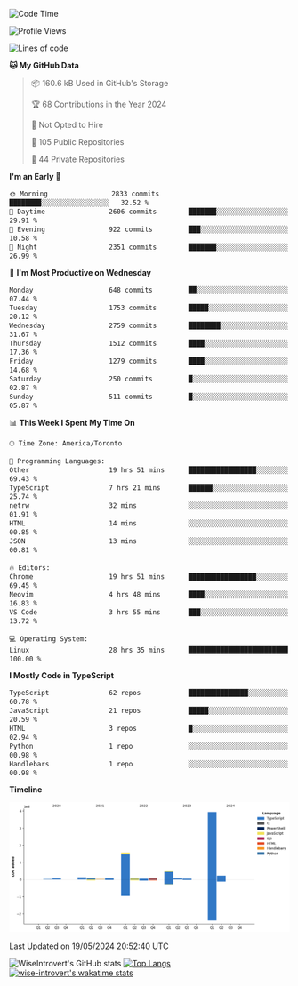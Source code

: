 <!--START_SECTION:waka-->
![Code Time](http://img.shields.io/badge/Code%20Time-1%2C579%20hrs%2039%20mins-blue)

![Profile Views](http://img.shields.io/badge/Profile%20Views-40-blue)

![Lines of code](https://img.shields.io/badge/From%20Hello%20World%20I%27ve%20Written-6.9%20million%20lines%20of%20code-blue)

**🐱 My GitHub Data** 

> 📦 160.6 kB Used in GitHub's Storage 
 > 
> 🏆 68 Contributions in the Year 2024
 > 
> 🚫 Not Opted to Hire
 > 
> 📜 105 Public Repositories 
 > 
> 🔑 44 Private Repositories 
 > 
**I'm an Early 🐤** 

```text
🌞 Morning                2833 commits        ████████░░░░░░░░░░░░░░░░░   32.52 % 
🌆 Daytime                2606 commits        ███████░░░░░░░░░░░░░░░░░░   29.91 % 
🌃 Evening                922 commits         ███░░░░░░░░░░░░░░░░░░░░░░   10.58 % 
🌙 Night                  2351 commits        ███████░░░░░░░░░░░░░░░░░░   26.99 % 
```
📅 **I'm Most Productive on Wednesday** 

```text
Monday                   648 commits         ██░░░░░░░░░░░░░░░░░░░░░░░   07.44 % 
Tuesday                  1753 commits        █████░░░░░░░░░░░░░░░░░░░░   20.12 % 
Wednesday                2759 commits        ████████░░░░░░░░░░░░░░░░░   31.67 % 
Thursday                 1512 commits        ████░░░░░░░░░░░░░░░░░░░░░   17.36 % 
Friday                   1279 commits        ████░░░░░░░░░░░░░░░░░░░░░   14.68 % 
Saturday                 250 commits         █░░░░░░░░░░░░░░░░░░░░░░░░   02.87 % 
Sunday                   511 commits         █░░░░░░░░░░░░░░░░░░░░░░░░   05.87 % 
```


📊 **This Week I Spent My Time On** 

```text
🕑︎ Time Zone: America/Toronto

💬 Programming Languages: 
Other                    19 hrs 51 mins      █████████████████░░░░░░░░   69.43 % 
TypeScript               7 hrs 21 mins       ██████░░░░░░░░░░░░░░░░░░░   25.74 % 
netrw                    32 mins             ░░░░░░░░░░░░░░░░░░░░░░░░░   01.91 % 
HTML                     14 mins             ░░░░░░░░░░░░░░░░░░░░░░░░░   00.85 % 
JSON                     13 mins             ░░░░░░░░░░░░░░░░░░░░░░░░░   00.81 % 

🔥 Editors: 
Chrome                   19 hrs 51 mins      █████████████████░░░░░░░░   69.45 % 
Neovim                   4 hrs 48 mins       ████░░░░░░░░░░░░░░░░░░░░░   16.83 % 
VS Code                  3 hrs 55 mins       ███░░░░░░░░░░░░░░░░░░░░░░   13.72 % 

💻 Operating System: 
Linux                    28 hrs 35 mins      █████████████████████████   100.00 % 
```

**I Mostly Code in TypeScript** 

```text
TypeScript               62 repos            ███████████████░░░░░░░░░░   60.78 % 
JavaScript               21 repos            █████░░░░░░░░░░░░░░░░░░░░   20.59 % 
HTML                     3 repos             █░░░░░░░░░░░░░░░░░░░░░░░░   02.94 % 
Python                   1 repo              ░░░░░░░░░░░░░░░░░░░░░░░░░   00.98 % 
Handlebars               1 repo              ░░░░░░░░░░░░░░░░░░░░░░░░░   00.98 % 
```



**Timeline**

![Lines of Code chart](https://raw.githubusercontent.com/wise-introvert/wise-introvert/master/assets/bar_graph.png)


 Last Updated on 19/05/2024 20:52:40 UTC
<!--END_SECTION:waka-->

![WiseIntrovert's GitHub stats](https://github-readme-stats.vercel.app/api?username=wise-introvert&count_private=true&show_icons=true)
[![Top Langs](https://github-readme-stats.vercel.app/api/top-langs/?username=wise-introvert&langs_count=10)](https://github.com/anuraghazra/github-readme-stats)
[![wise-introvert's wakatime stats](https://github-readme-stats.vercel.app/api/wakatime?username=wiseintrovert)](https://github.com/anuraghazra/github-readme-stats)
